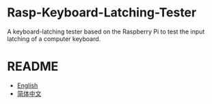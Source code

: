 # Rasp-Keyboard-Latching-Tester
A keyboard-latching tester based on the Raspberry Pi to test the input latching of a computer keyboard.
# README
- [English](README.EN.md)
- [简体中文](README.CNS.md)